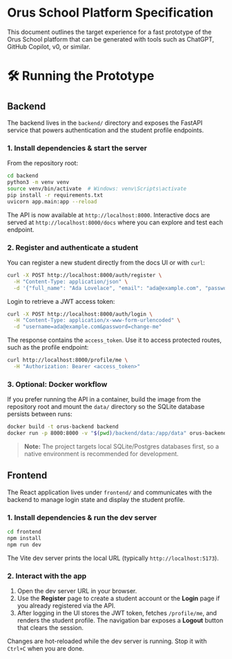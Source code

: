 # Orus School Platform Specification

This document outlines the target experience for a fast prototype of the Orus School platform that can be generated with tools such as ChatGPT, GitHub Copilot, v0, or similar.


# 🛠️ Running the Prototype

## Backend

The backend lives in the `backend/` directory and exposes the FastAPI service
that powers authentication and the student profile endpoints.

### 1. Install dependencies & start the server

From the repository root:

```bash
cd backend
python3 -m venv venv
source venv/bin/activate  # Windows: venv\Scripts\activate
pip install -r requirements.txt
uvicorn app.main:app --reload
```

The API is now available at `http://localhost:8000`. Interactive docs are
served at `http://localhost:8000/docs` where you can explore and test each
endpoint.

### 2. Register and authenticate a student

You can register a new student directly from the docs UI or with `curl`:

```bash
curl -X POST http://localhost:8000/auth/register \
  -H "Content-Type: application/json" \
  -d '{"full_name": "Ada Lovelace", "email": "ada@example.com", "password": "change-me"}'
```

Login to retrieve a JWT access token:

```bash
curl -X POST http://localhost:8000/auth/login \
  -H "Content-Type: application/x-www-form-urlencoded" \
  -d "username=ada@example.com&password=change-me"
```

The response contains the `access_token`. Use it to access protected routes,
such as the profile endpoint:

```bash
curl http://localhost:8000/profile/me \
  -H "Authorization: Bearer <access_token>"
```

### 3. Optional: Docker workflow

If you prefer running the API in a container, build the image from the
repository root and mount the `data/` directory so the SQLite database
persists between runs:

```bash
docker build -t orus-backend backend
docker run -p 8000:8000 -v "$(pwd)/backend/data:/app/data" orus-backend
```

> **Note:** The project targets local SQLite/Postgres databases first, so a
> native environment is recommended for development.


## Frontend

The React application lives under `frontend/` and communicates with the
backend to manage login state and display the student profile.

### 1. Install dependencies & run the dev server

```bash
cd frontend
npm install
npm run dev
```

The Vite dev server prints the local URL (typically `http://localhost:5173`).

### 2. Interact with the app

1. Open the dev server URL in your browser.
2. Use the **Register** page to create a student account or the **Login** page
   if you already registered via the API.
3. After logging in the UI stores the JWT token, fetches `/profile/me`, and
   renders the student profile. The navigation bar exposes a **Logout** button
   that clears the session.

Changes are hot-reloaded while the dev server is running. Stop it with
`Ctrl+C` when you are done.
